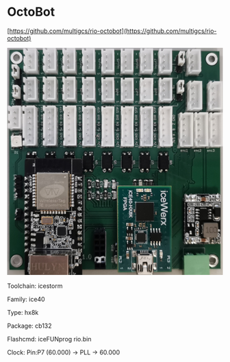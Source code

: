 # OctoBot

[https://github.com/multigcs/rio-octobot](https://github.com/multigcs/rio-octobot)

![board.png](board.png)

Toolchain: icestorm

Family: ice40

Type: hx8k

Package: cb132

Flashcmd: iceFUNprog rio.bin

Clock: Pin:P7 (60.000) -> PLL -> 60.000

